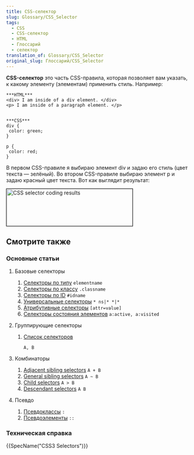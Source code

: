 ```yaml
---
title: CSS-селектор
slug: Glossary/CSS_Selector
tags:
  - CSS
  - CSS-селектор
  - HTML
  - Глоссарий
  - селектор
translation_of: Glossary/CSS_Selector
original_slug: Глоссарий/CSS_Selector
---
```

**CSS-селектор** это часть CSS-правила, которая позволяет вам указать, к какому элементу (элементам) применить стиль. Например:

    ***HTML***
    <div> I am inside of a div element. </div>
    <p> I am inside of a paragraph element. </p>


    ***CSS***
    div {
     color: green;
    }

    p {
     color: red;
    }

В первом CSS-правиле я выбираю элемент div и задаю его стиль (цвет текста <span class="st">—</span> зелёный). Во втором CSS-правиле выбираю элемент p и задаю красный цвет текста. Вот как выглядит результат:

<img alt="CSS selector coding results" src="https://mdn.mozillademos.org/files/13941/cssSelectorMDNGlossary.jpg" style="border: 1px solid black; height: 101px; width: 343px;">

## Смотрите также

### Основные статьи

1.  Базовые селекторы

    1.  [Селекторы по типу](/en-US/docs/Web/CSS/Type_selectors) `elementname`
    2.  [Селекторы по классу](/en-US/docs/Web/CSS/Class_selectors) `.classname`
    3.  [Селекторы по ID](/en-US/docs/Web/CSS/ID_selectors) `#idname`
    4.  [Универсальные селекторы](/en-US/docs/Web/CSS/Universal_selectors) `* ns|* *|*`
    5.  [Атрибутивные селекторы](/en-US/docs/Web/CSS/Attribute_selectors) `[attr=value]`
    6.  [Селекторы состояния элементов](/en-US/docs/Web/CSS/Pseudo-classes) `a:active, a:visited`

2.  Группирующие селекторы

    1.  <a dir="ltr" href="/ru/docs/Web/CSS/Selector_list" lang="ru-RU">Список селекторов</a>

        `A, B`

3.  Комбинаторы

    1.  [Adjacent sibling selectors](/en-US/docs/Web/CSS/Adjacent_sibling_selectors) `A + B`
    2.  [General sibling selectors](/en-US/docs/Web/CSS/General_sibling_selectors) `A ~ B`
    3.  [Child selectors](/en-US/docs/Web/CSS/Child_selectors) `A > B`
    4.  [Descendant selectors](/en-US/docs/Web/CSS/Descendant_selectors) `A B`

4.  Псевдо

    1.  [Псевдоклассы](/en-US/docs/Web/CSS/Pseudo-classes) `:`
    2.  [Псевдоэлементы](/en-US/docs/Web/CSS/Pseudo-elements) `::`

### Техническая справка

{{SpecName("CSS3 Selectors")}}
